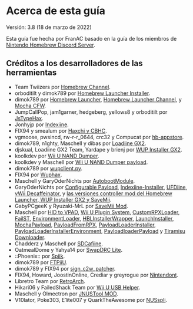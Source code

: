 # Acerca de esta guía

Versión: 3.8 (18 de marzo de 2022)

Esta guía fue hecha por FranAC basado en la guía de los miembros de [Nintendo Homebrew Discord Server](https://wiiu.hacks.guide/#/about).

## Créditos a los desarrolladores de las herramientas

- Team Twiizers por [Homebrew Channel](https://bootmii.org/).
- orboditilt y dimok789 por [Homebrew Launcher Installer](https://github.com/wiiu-env/homebrew_launcher_installer).
- dimok789 por [Homebrew Launcher](https://github.com/dimok789/homebrew_launcher), [Homebrew Launcher Channel](https://github.com/dimok789/homebrew_launcher), y [Mocha CFW](https://github.com/dimok789/mocha).
- JumpCallPop, jam1garner, hedgeberg, yellows8 y orboditilt por [JsTypeHax](https://github.com/wiiu-env/JsTypeHax).
- Jonhyjp por [Indexiine](https://gbatemp.net/threads/indexiine-load-cfw-during-boot-and-offline-without-a-vc-ds-title.553681/).
- FIX94 y smealum por [Haxchi y CBHC]().
- vgmoose, pwsincd, rw-r-r_0644, crc32 y Compucat por [hb-appstore](https://github.com/FIX94/Haxchi).
- dimok789, n1ghty, Maschell y dibas por [Loadiine GX2](https://github.com/dimok789/loadiine_gx2).
- djskual, Loadiine GX2 Team, Yardape y brienj por [WUP Installer GX2](https://sourceforge.net/projects/wup-installer-gx2/).
- koolkdev por [Wii U NAND Dumper](https://github.com/koolkdev/wiiu-nanddumper).
- koolkdev y Maschell por [Wii U NAND Dumper payload](https://github.com/wiiu-env/wiiu-nanddumper-payload).
- dimok789 por [wupclient.py](https://github.com/dimok789/mocha/blob/master/ios_mcp/wupclient.py).
- FIX94 por [Wuphax](https://github.com/FIX94/wuphax).
- Maschell y GaryOderNichts por [AutobootModule](https://github.com/wiiu-env/AutobootModule).
- GaryOderNichts por [Configurable Payload](https://github.com/GaryOderNichts/configurable-payload), [Indexiine-Installer](https://github.com/GaryOderNichts/indexiine-installer), [UFDiine](https://github.com/GaryOderNichts/UFDiine), [vWii Decaffeinator](https://github.com/GaryOderNichts/vWii-Decaffeinator), y [las versiones controller mod del Homebrew Launcher, WUP Installer GX2 y SaveMii](https://github.com/wiiu-controller-mods).
- GabyPCgeeK y Ryuzaki-MrL por [SaveMii Mod](https://github.com/GabyPCgeeK/savemii).
- Maschell por [HID to VPAD](https://github.com/Maschell/hid_to_vpad), [Wii U Plugin System](https://github.com/Maschell/WiiUPluginSystem), [CustomRPXLoader](https://github.com/wiiu-env/CustomRPXLoader), [FailST](https://maschell.github.io/homebrew/2020/12/02/failst.html), [EnvironmentLoader](https://github.com/wiiu-env/EnvironmentLoader), [HBLInstallerWrapper](https://github.com/wiiu-env/HBLInstallerWrapper), [LaunchInstaller](https://github.com/wiiu-env/LaunchInstaller), [MochaPayload](https://github.com/wiiu-env/MochaPayload), [PayloadFromRPX](https://github.com/wiiu-env/PayloadFromRPX), [PayloadLoaderInstaller](https://github.com/wiiu-env/PayloadLoaderInstaller), [PayloadLoaderInstallerEnvironment](https://github.com/wiiu-env/PayloadLoaderInstallerEnvironment), [PayloadloaderPayload](https://github.com/wiiu-env/PayloadloaderPayload) y [Tiramisu Downloader](https://tiramisu.foryour.cafe/).
- Chadderz y Maschell por [SDCafiine](https://github.com/Maschell/SDCafiine).
- OatmealDome y Yahya14 por [SwapDRC Lite](https://gbatemp.net/threads/swap-drc-for-tv-only-wii-u-games.478026/).
- ::Phoenix:: por [Spiik](https://github.com/marco-calautti/spiik).
- dimok789 por [FTPiiU](https://github.com/dimok789/ftpiiu).
- dimok789 y FIX94 por [sign_c2w_patcher](https://github.com/FIX94/sign_c2w_patcher).
- FIX94, Howard, JoostinOnline, Crediar y greyrogue por [Nintendont](https://github.com/FIX94/Nintendont).
- Libretro Team por [RetroArch](https://www.retroarch.com/).
- Hikari06 y FailedShack Team por [Wii U USB Helper](https://github.com/FailedShack/USBHelperInstaller/releases).
- Maschell y Olmectron por [JNUSTool MOD](https://github.com/Olmectron/JNUSTool).
- V10lator, Poke303, E1ite007 y QuarkTheAwesome por [NUSspli](https://github.com/V10lator/NUSspli).
